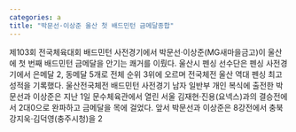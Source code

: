 ```yaml
---
categories: a
title: "박문선·이상준 울산 첫 배드민턴 금메달종합"
---
```

제103회 전국체육대회 배드민턴 사전경기에서 박문선·이상준(MG새마을금고)이 울산에 첫 번째 배드민턴 금메달을 안기는 쾌거를 이뤘다. 울산시 펜싱 선수단은 펜싱 사전경기에서 은메달 2, 동메달 5개로 전체 순위 3위에 오르며 전국체전 울산 역대 펜싱 최고 성적을 기록했다. 울산전국체전 배드민턴 사전경기 남자 일반부 개인 복식에 출전한 박문선과 이상준은 지난 1일 문수체육관에서 열린 서울 김재현·진용(요넥스)과의 결승전에서 2대0으로 완파하고 금메달을 목에 걸었다. 앞서 박문선과 이상준은 8강전에서 충북 강지욱·김덕영(충주시청)을 2